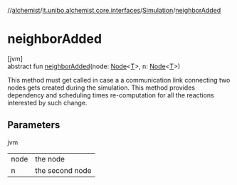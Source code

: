 //[alchemist](../../../index.md)/[it.unibo.alchemist.core.interfaces](../index.md)/[Simulation](index.md)/[neighborAdded](neighbor-added.md)

# neighborAdded

[jvm]\
abstract fun [neighborAdded](neighbor-added.md)(node: [Node](../../it.unibo.alchemist.model.interfaces/-node/index.md)<[T](../../it.unibo.alchemist.model.interfaces/-action/index.md)>, n: [Node](../../it.unibo.alchemist.model.interfaces/-node/index.md)<[T](../../it.unibo.alchemist.model.interfaces/-action/index.md)>)

This method must get called in case a a communication link connecting two nodes gets created during the simulation. This method provides dependency and scheduling times re-computation for all the reactions interested by such change.

## Parameters

jvm

| | |
|---|---|
| node | the node |
| n | the second node |
